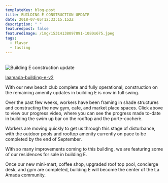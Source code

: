 ```yaml
---
templateKey: blog-post
title: BUILDING E CONSTRUCTION UPDATE
date: 2018-07-05T12:33:15.152Z
description: " "
featuredpost: false
featuredimage: /img/15314138097891-1080x675.jpeg
tags:
  - flavor
  - tasting
---
```

\
![Building E construction update](https://www.laamada.com/wp-content/uploads/2018/06/DJI_0051-1080x674.jpg)

[laamada-building-e-v2](https://www.youtube.com/embed/uyRXFKeoN7w?feature=oembed)

With our new beach club complete and fully operational, construction on the remaining amenity updates in building E is now in full swing.

Over the past few weeks, workers have been framing in shade structures and constructing the new gym, cafe, and market place spaces. Click above to view our progress video, where you can see the progress made to-date in building the swim up bar on the rooftop and the porte-cocherè.

Workers are moving quickly to get us through this stage of disturbance, with the outdoor pools and rooftop amenity currently on pace to be completed by the end of September.

With so many improvements coming to this building, we are featuring some of our residences for sale in building E.

Once our new mini-mart, coffee shop, upgraded roof top pool, concierge desk, and gym are completed, building E will become the center of the La Amada community.